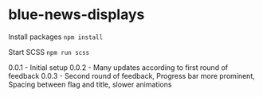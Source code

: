 # blue-news-displays

Install packages
`npm install`

Start SCSS
`npm run scss`

0.0.1 - Initial setup
0.0.2 - Many updates according to first round of feedback
0.0.3 - Second round of feedback, Progress bar more prominent, Spacing between flag and title, slower animations
